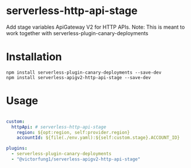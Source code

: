# serverless-http-api-stage
Add stage variables ApiGateway V2 for HTTP APIs.
Note: This is meant to work together with serverless-plugin-canary-deployments

# Installation
```
npm install serverless-plugin-canary-deployments --save-dev
npm install serverless-apigv2-http-api-stage --save-dev
```

# Usage
```yaml

custom:
  httpApi: # serverless-http-api-stage
    region: ${opt:region, self:provider.region}
    accountId: ${file(./env.yaml):${self:custom.stage}.ACCOUNT_ID}

plugins:
  - serverless-plugin-canary-deployments
  - "@victorfung1/serverless-apigv2-http-api-stage"
```
